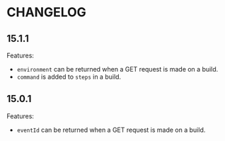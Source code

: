 # CHANGELOG

## 15.1.1

Features:
  * `environment` can be returned when a GET request is made on a build.
  * `command` is added to `steps` in a build.

## 15.0.1

Features:
  * `eventId` can be returned when a GET request is made on a build.
